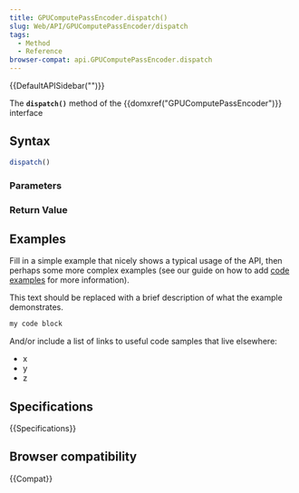 ```yaml
---
title: GPUComputePassEncoder.dispatch()
slug: Web/API/GPUComputePassEncoder/dispatch
tags:
  - Method
  - Reference
browser-compat: api.GPUComputePassEncoder.dispatch
---
```

{{DefaultAPISidebar("")}}

The **`dispatch()`** method of the {{domxref("GPUComputePassEncoder")}} interface 

## Syntax

```js
dispatch()
```

### Parameters



### Return Value



## Examples

Fill in a simple example that nicely shows a typical usage of the API, then perhaps some more complex examples (see our guide on how to add [code examples](/en-US/docs/MDN/Contribute/Structures/Code_examples) for more information).

This text should be replaced with a brief description of what the example demonstrates.

```js
my code block
```

And/or include a list of links to useful code samples that live elsewhere:

*   x
*   y
*   z

## Specifications

{{Specifications}}

## Browser compatibility

{{Compat}}


